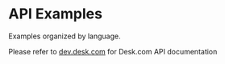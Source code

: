 
API Examples
================

Examples organized by language.

Please refer to [dev.desk.com](http://dev.desk.com/) for Desk.com API documentation
